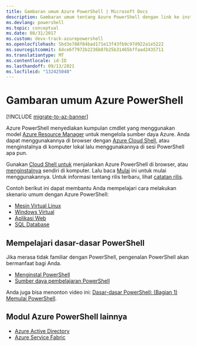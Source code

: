 ```yaml
---
title: Gambaran umum Azure PowerShell | Microsoft Docs
description: Gambaran umum tentang Azure PowerShell dengan link ke instalasi dan konfigurasi.
ms.devlang: powershell
ms.topic: conceptual
ms.date: 08/31/2017
ms.custom: devx-track-azurepowershell
ms.openlocfilehash: 5bd3e788f84bad171e13f43fb9c97d922a1e5222
ms.sourcegitcommit: 6dce6f7972b2236b87b25b31465bffaad2435711
ms.translationtype: MT
ms.contentlocale: id-ID
ms.lasthandoff: 09/13/2021
ms.locfileid: "132425048"
---
```

# <a name="overview-of-azure-powershell"></a>Gambaran umum Azure PowerShell

[!INCLUDE [migrate-to-az-banner](../../includes/migrate-to-az-banner.md)]

Azure PowerShell menyediakan kumpulan cmdlet yang menggunakan model [Azure Resource Manager](/azure/azure-resource-manager/resource-group-overview) untuk mengelola sumber daya Azure. Anda dapat menggunakannya di browser dengan [Azure Cloud Shell](/azure/cloud-shell/overview), atau menginstalnya di komputer lokal lalu menggunakannya di sesi PowerShell apa pun.

Gunakan [Cloud Shell untuk](/azure/cloud-shell/overview) menjalankan Azure PowerShell di browser, atau [menginstalnya](install-azurerm-ps.md) sendiri di komputer. Lalu baca [Mulai](get-started-azureps.md) ini untuk mulai menggunakannya. Untuk informasi tentang rilis terbaru, lihat [catatan rilis](release-notes-azureps.md).

Contoh berikut ini dapat membantu Anda mempelajari cara melakukan skenario umum dengan Azure PowerShell:

- [Mesin Virtual Linux](/azure/virtual-machines/linux/powershell-samples?toc=/powershell/azure/toc.json)
- [Windows Virtual](/azure/virtual-machines/windows/powershell-samples?toc=/powershell/azure/toc.json)
- [Aplikasi Web](/azure/app-service-web/app-service-powershell-samples?toc=/powershell/azure/toc.json)
- [SQL Database](/azure/sql-database/sql-database-powershell-samples?toc=/powershell/azure/toc.json)

## <a name="learn-powershell-basics"></a>Mempelajari dasar-dasar PowerShell

Jika merasa tidak familiar dengan PowerShell, pengenalan PowerShell akan bermanfaat bagi Anda.

- [Menginstal PowerShell](/powershell/scripting/install/installing-powershell)
- [Sumber daya pembelajaran PowerShell](/powershell/scripting/learn/more-powershell-learning)

Anda juga bisa menonton video ini: [Dasar-dasar PowerShell: (Bagian 1) Memulai PowerShell](https://channel9.msdn.com/Blogs/Taste-of-Premier/PowerShellBasicsPart1).

## <a name="other-azure-powershell-modules"></a>Modul Azure PowerShell lainnya

- [Azure Active Directory](/powershell/module/activedirectory/)
- [Azure Service Fabric](/powershell/module/AzureRM.ServiceFabric/)
